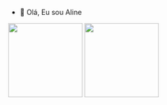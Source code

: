 - 👋 Olá, Eu sou Aline

<div>

 <img height="150cm"  src="https://github-readme-stats.vercel.app/api?username=AlineHAB&show_icons=true&theme=radical" />
 <img height="150cm" src="https://github-readme-stats.vercel.app/api/top-langs/?username=AlineHAB&layout=compact&theme=radical" />
 
</div>


